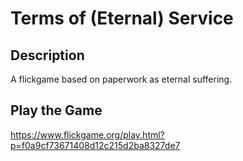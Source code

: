 # Terms of (Eternal) Service

## Description

A flickgame based on paperwork as eternal suffering. 

## Play the Game

https://www.flickgame.org/play.html?p=f0a9cf73671408d12c215d2ba8327de7
